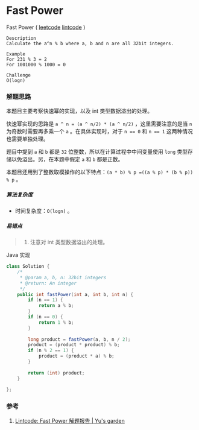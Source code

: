 # Fast Power

 Fast Power  ( [leetcode]()  [lintcode](http://www.lintcode.com/en/problem/fast-power/) )

```
Description
Calculate the a^n % b where a, b and n are all 32bit integers.

Example
For 231 % 3 = 2
For 1001000 % 1000 = 0

Challenge 
O(logn)
```

### 解题思路

本题目主要考察快速幂的实现，以及 int 类型数据溢出的处理。

快速幂实现的思路是 `a ^ n = (a ^ n/2) * (a ^ n/2)` ，这里需要注意的是当 `n` 为奇数时需要再多乘一个 `a` 。在具体实现时，对于 `n == 0` 和 `n == 1` 这两种情况也需要单独处理。

题目中提到 `a` 和 `b` 都是 `32` 位整数，所以在计算过程中中间变量使用 `long` 类型存储以免溢出。另，在本题中假定 `a` 和 `b` 都是正数。 

本题目还用到了整数取模操作的以下特点：`(a * b) % p =((a % p) * (b % p)) % p` 。

##### 算法复杂度

- 时间复杂度：`O(logn)` 。

##### 易错点

> 1. 注意对 int 类型数据溢出的处理。

Java 实现

```java
class Solution {
    /*
     * @param a, b, n: 32bit integers
     * @return: An integer
     */
    public int fastPower(int a, int b, int n) {
        if (n == 1) {
            return a % b;
        }
        if (n == 0) {
            return 1 % b;
        }
        
        long product = fastPower(a, b, n / 2);
        product = (product * product) % b;
        if (n % 2 == 1) {
            product = (product * a) % b;
        }
        
        return (int) product;
    }
    
};
```



### 参考

1. [Lintcode: Fast Power 解题报告 | Yu's garden](http://www.cnblogs.com/yuzhangcmu/p/4174781.html)